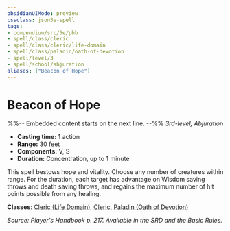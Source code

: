 ```yaml
---
obsidianUIMode: preview
cssclass: json5e-spell
tags:
- compendium/src/5e/phb
- spell/class/cleric
- spell/class/cleric/life-domain
- spell/class/paladin/oath-of-devotion
- spell/level/3
- spell/school/abjuration
aliases: ["Beacon of Hope"]
---
```

# Beacon of Hope
%%-- Embedded content starts on the next line. --%%
*3rd-level, Abjuration*  

- **Casting time:** 1 action
- **Range:** 30 feet
- **Components:** V, S
- **Duration:** Concentration, up to 1 minute

This spell bestows hope and vitality. Choose any number of creatures within range. For the duration, each target has advantage on Wisdom saving throws and death saving throws, and regains the maximum number of hit points possible from any healing.

**Classes**: [Cleric (Life Domain)](/compendium/classes/cleric-life-domain.md), [Cleric](/compendium/classes/cleric.md), [Paladin (Oath of Devotion)](/compendium/classes/paladin-oath-of-devotion.md)

*Source: Player's Handbook p. 217. Available in the SRD and the Basic Rules.*